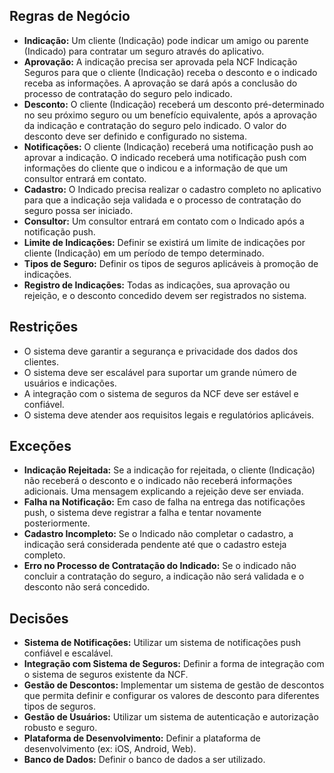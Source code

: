## Regras de Negócio

* **Indicação:** Um cliente (Indicação) pode indicar um amigo ou parente (Indicado) para contratar um seguro através do aplicativo.
* **Aprovação:** A indicação precisa ser aprovada pela NCF Indicação Seguros para que o cliente (Indicação) receba o desconto e o indicado receba as informações.  A aprovação se dará após a conclusão do processo de contratação do seguro pelo indicado.
* **Desconto:**  O cliente (Indicação) receberá um desconto pré-determinado no seu próximo seguro ou um benefício equivalente, após a aprovação da indicação e contratação do seguro pelo indicado. O valor do desconto deve ser definido e configurado no sistema.
* **Notificações:** O cliente (Indicação) receberá uma notificação push ao aprovar a indicação. O indicado receberá uma notificação push com informações do cliente que o indicou e a informação de que um consultor entrará em contato.
* **Cadastro:** O Indicado precisa realizar o cadastro completo no aplicativo para que a indicação seja validada e o processo de contratação do seguro possa ser iniciado.
* **Consultor:** Um consultor entrará em contato com o Indicado após a notificação push.
* **Limite de Indicações:** Definir se existirá um limite de indicações por cliente (Indicação) em um período de tempo determinado.
* **Tipos de Seguro:** Definir os tipos de seguros aplicáveis à promoção de indicações.
* **Registro de Indicações:** Todas as indicações, sua aprovação ou rejeição, e o desconto concedido devem ser registrados no sistema.

## Restrições

* O sistema deve garantir a segurança e privacidade dos dados dos clientes.
* O sistema deve ser escalável para suportar um grande número de usuários e indicações.
* A integração com o sistema de seguros da NCF deve ser estável e confiável.
* O sistema deve atender aos requisitos legais e regulatórios aplicáveis.

## Exceções

* **Indicação Rejeitada:** Se a indicação for rejeitada, o cliente (Indicação) não receberá o desconto e o indicado não receberá informações adicionais. Uma mensagem explicando a rejeição deve ser enviada.
* **Falha na Notificação:** Em caso de falha na entrega das notificações push, o sistema deve registrar a falha e tentar novamente posteriormente.
* **Cadastro Incompleto:** Se o Indicado não completar o cadastro, a indicação será considerada pendente até que o cadastro esteja completo.  
* **Erro no Processo de Contratação do Indicado:** Se o indicado não concluir a contratação do seguro, a indicação não será validada e o desconto não será concedido.


## Decisões

* **Sistema de Notificações:** Utilizar um sistema de notificações push confiável e escalável.
* **Integração com Sistema de Seguros:** Definir a forma de integração com o sistema de seguros existente da NCF.
* **Gestão de Descontos:** Implementar um sistema de gestão de descontos que permita definir e configurar os valores de desconto para diferentes tipos de seguros.
* **Gestão de Usuários:** Utilizar um sistema de autenticação e autorização robusto e seguro.
* **Plataforma de Desenvolvimento:** Definir a plataforma de desenvolvimento (ex: iOS, Android, Web).
* **Banco de Dados:** Definir o banco de dados a ser utilizado.

